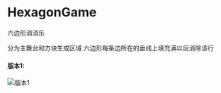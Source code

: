 # HexagonGame
六边形消消乐

分为主舞台和方块生成区域
六边形每条边所在的垂线上填充满以后消除该行

#### 版本1:  
![版本1](https://github.com/Zhuchaoyi/HexagonGame/raw/master/show/demo1.png)